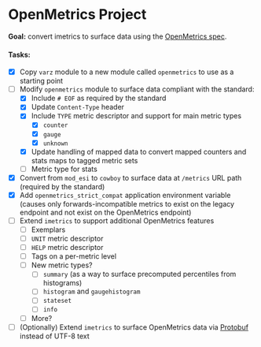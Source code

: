 # OpenMetrics Project

**Goal:** convert imetrics to surface data using the [OpenMetrics spec](https://github.com/OpenObservability/OpenMetrics/blob/main/specification/OpenMetrics.md).

#### Tasks:

- [x] Copy `varz` module to a new module called `openmetrics` to use as a starting point
- [ ] Modify `openmetrics` module to surface data compliant with the standard:
  - [x] Include `# EOF` as required by the standard
  - [x] Update `Content-Type` header
  - [x] Include `TYPE` metric descriptor and support for main metric types
    - [x] `counter`
    - [x] `gauge`
    - [x] `unknown`
  - [x] Update handling of mapped data to convert mapped counters and stats maps to tagged metric sets
  - [ ] Metric type for stats
- [x] Convert from `mod_esi` to `cowboy` to surface data at `/metrics` URL path (required by the standard)
- [x] Add `openmetrics_strict_compat` application environment variable (causes only forwards-incompatible metrics to exist on the legacy endpoint and not exist on the OpenMetrics endpoint)
- [ ] Extend `imetrics` to support additional OpenMetrics features
  - [ ] Exemplars
  - [ ] `UNIT` metric descriptor
  - [ ] `HELP` metric descriptor
  - [ ] Tags on a per-metric level
  - [ ] New metric types?
    - [ ] `summary` (as a way to surface precomputed percentiles from histograms)
    - [ ] `histogram` and `gaugehistogram`
    - [ ] `stateset`
    - [ ] `info`
  - [ ] More?
- [ ] (Optionally) Extend `imetrics` to surface OpenMetrics data via [Protobuf](https://github.com/OpenObservability/OpenMetrics/blob/main/specification/OpenMetrics.md#protobuf-format) instead of UTF-8 text
